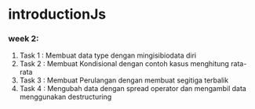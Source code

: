# introductionJs

### week 2:
1. Task 1 : Membuat data type dengan mingisibiodata diri
2. Task 2 : Membuat Kondisional dengan contoh kasus menghitung rata-rata
3. Task 3 : Membuat Perulangan dengan membuat segitiga terbalik
4. Task 4 : Mengubah data dengan spread operator dan mengambil data menggunakan destructuring

